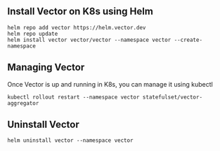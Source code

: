 ## Install Vector on K8s using Helm
```
helm repo add vector https://helm.vector.dev
helm repo update
helm install vector vector/vector --namespace vector --create-namespace
```

## Managing Vector
Once Vector is up and running in K8s, you can manage it using kubectl
```
kubectl rollout restart --namespace vector statefulset/vector-aggregator
```

## Uninstall Vector
```
helm uninstall vector --namespace vector
```